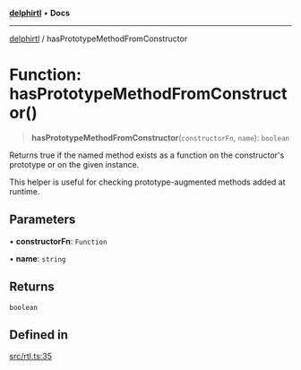 [**delphirtl**](../README.md) • **Docs**

***

[delphirtl](../globals.md) / hasPrototypeMethodFromConstructor

# Function: hasPrototypeMethodFromConstructor()

> **hasPrototypeMethodFromConstructor**(`constructorFn`, `name`): `boolean`

Returns true if the named method exists as a function on the constructor's prototype
or on the given instance.

This helper is useful for checking prototype-augmented methods added at runtime.

## Parameters

• **constructorFn**: `Function`

• **name**: `string`

## Returns

`boolean`

## Defined in

[src/rtl.ts:35](https://github.com/chuacw/delphirtl/blob/48cfb097286672c971bbebd46ef739959b561e2a/src/rtl.ts#L35)
